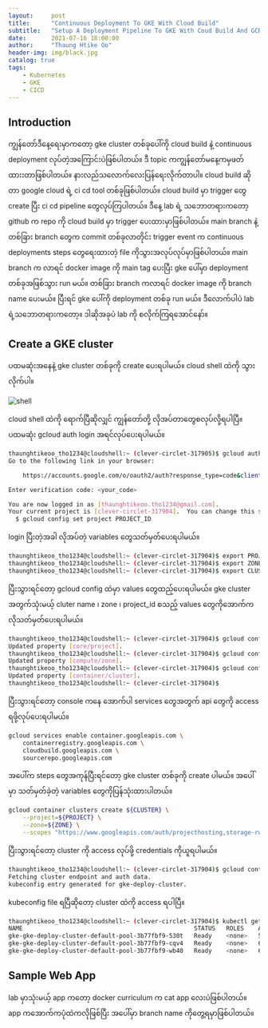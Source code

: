 ```yaml
---
layout:     post
title:      "Continuous Deployment To GKE With Cloud Build"
subtitle:   "Setup A Deployment Pipeline To GKE With Coud Build And GCR"
date:       2021-07-16 18:00:00
author:     "Thaung Htike Oo"
header-img: img/black.jpg
catalog: true
tags:
    - Kubernetes
    - GKE
    - CICD
---    
```


<h2> Introduction </h2>

ကျွန်တော်ဒီနေ့ရေးမှာကတော့ gke cluster တစ်ခုပေါ်ကို cloud build နဲ့ continuous deployment လုပ်တဲ့အကြောင်းပဲဖြစ်ပါတယ်။ ဒီ topic ကကျွန်တော်မနေ့ကမှဖတ်ထားးတာဖြစ်ပါတယ်။ နားလည်သလောက်လေးပြန်ရေးလိုက်တာပါ။ cloud build ဆိုတာ google cloud ရဲ့ ci cd tool တစ်ခုဖြစ်ပါတယ်။ cloud build မှာ trigger တွေ create ပြီး ci cd pipeline တွေလုပ်ကြပါတယ်။ ဒီနေ့ lab ရဲ့ သဘောတရားကတော့ github က repo ကို cloud build မှာ trigger ပေးထားမှာဖြစ်ပါတယ်။ main branch နဲ့ တစ်ခြား branch တွေက commit တစ်ခုလာတိုင်း trigger event က continuous deployments steps တွေရေးထားတဲ့ file ကိုသွားအလုပ်လုပ်မှာဖြစ်ပါတယ်။ main branch က လာရင် docker image ကို main tag ပေးပြီး gke ပေါ်မှာ deployment တစ်ခုအဖြစ်သွား run မယ်။ တစ်ခြား branch ကလာရင် docker image ကို branch name ပေးမယ်။ ပြီးရင် gke ပေါ်ကို deployment တစ်ခု run မယ်။ ဒီလောက်ပါပဲ lab ရဲ့သဘောတရားကတော့။ ဒါဆိုအခုပဲ lab ကို စလိုက်ကြရအောင်နော်။

<h2> Create a GKE cluster </h2>

ပထမဆုံးအနေနဲ့ gke cluster တစ်ခုကို create ပေးရပါမယ်။ cloud shell ထဲကို သွားလိုက်ပါ။ 

![shell]()

cloud shell ထဲကို ရောက်ပြီဆိုလျှင် ကျွန်တော်တို့ လိုအပ်တာတွေစလုပ်လို့ရပါပြီ။ ပထမဆုံး gcloud auth login အရင်လုပ်ပေးရပါမယ်။

```bash
thaunghtikeoo_tho1234@cloudshell:~ (clever-circlet-317905)$ gcloud auth login
Go to the following link in your browser:

    https://accounts.google.com/o/oauth2/auth?response_type=code&client_id=32555940559.apps.googleusercontent.com&redirect_uri=urn%3Aietf%3Awg%3Aoauth%3A2.0%3Aoob&scope=openid+https%3A%2F%2Fwww.googleapis.com%2Fauth%2Fuserinfo.email+https%3A%2F%2Fwww.googleapis.com%2Fauth%2Fcloud-platform+https%3A%2F%2Fwww.googleapis.com%2Fauth%2Fappengine.admin+https%3A%2F%2Fwww.googleapis.com%2Fauth%2Fcompute+https%3A%2F%2Fwww.googleapis.com%2Fauth%2Faccounts.reauth&state=wFQ4YUqdUgZxfvYdALW8wSi9GK0Url&prompt=consent&access_type=offline&code_challenge=MThbWkkc2LCeQ9lq4ymjlpbYb03-PPPWCKLXRPpfUjA&code_challenge_method

Enter verification code: <your_code>

You are now logged in as [thaunghtikeoo.tho1234@gmail.com].
Your current project is [clever-circlet-317904].  You can change this setting by running:
  $ gcloud config set project PROJECT_ID
```
login ပြီးတဲ့အခါ လိုအပ်တဲ့ variables တွေသတ်မှတ်ပေးရပါမယ်။

```bash
thaunghtikeoo_tho1234@cloudshell:~ (clever-circlet-317904)$ export PROJECT=$(gcloud info --format='value(config.project)')
thaunghtikeoo_tho1234@cloudshell:~ (clever-circlet-317904)$ export ZONE=us-central1-b
thaunghtikeoo_tho1234@cloudshell:~ (clever-circlet-317904)$ export CLUSTER=gke-deploy-cluster
```
ပြီးသွားရင်တော့ gcloud config ထဲမှာ values တွေထည့်ပေးရပါမယ်။ gke cluster အတွက်သုံးမယ့် cluter name ၊ zone ၊ project_id စသည့် values တွေကိုအောက်ကလိုသတ်မှတ်ပေးရပါမယ်။

```bash
thaunghtikeoo_tho1234@cloudshell:~ (clever-circlet-317904)$ gcloud config set project $PROJECT
Updated property [core/project].
thaunghtikeoo_tho1234@cloudshell:~ (clever-circlet-317904)$ gcloud config set compute/zone $ZONE
Updated property [compute/zone].
thaunghtikeoo_tho1234@cloudshell:~ (clever-circlet-317904)$ gcloud config set container/cluster $CLUSTER
Updated property [container/cluster].
thaunghtikeoo_tho1234@cloudshell:~ (clever-circlet-317904)$
```
ပြီးသွားရင်တော့ console ကနေ အောက်ပါ services တွေအတွက် api တွေကို access ရဖို့လုပ်ပေးရပါမယ်။

```bash
gcloud services enable container.googleapis.com \
    containerregistry.googleapis.com \
    cloudbuild.googleapis.com \
    sourcerepo.googleapis.com
```    
အပေါ်က steps တွေအကုန်ပြီးရင်တော့ gke cluster တစ်ခုကို create ပါမယ်။ အပေါ်မှာ သတ်မှတ်ခဲ့တဲ့ variables တွေကိုပြန်သုံးထားပါတယ်။

```bash
gcloud container clusters create ${CLUSTER} \
    --project=${PROJECT} \
    --zone=${ZONE} \
    --scopes "https://www.googleapis.com/auth/projecthosting,storage-rw"
 ```
 ပြီးသွားရင်တော့ cluster ကို access လုပ်ဖို့ credentials ကိုယူရပါမယ်။ 
 
 ```bash
 thaunghtikeoo_tho1234@cloudshell:~ (clever-circlet-317904)$ gcloud container clusters get-credentials $CLUSTER --zone $ZONE
Fetching cluster endpoint and auth data.
kubeconfig entry generated for gke-deploy-cluster.
```
kubeconfig file ရပြီဆိုတော့ cluster ထဲကို access ရပါပြီ။

```bash
thaunghtikeoo_tho1234@cloudshell:~ (clever-circlet-317904)$ kubectl get nodes
NAME                                                STATUS   ROLES    AGE     VERSION
gke-gke-deploy-cluster-default-pool-3b77fbf9-530t   Ready    <none>   5m59s   v1.19.9-gke.1900
gke-gke-deploy-cluster-default-pool-3b77fbf9-cqv4   Ready    <none>   6m      v1.19.9-gke.1900
gke-gke-deploy-cluster-default-pool-3b77fbf9-wb40   Ready    <none>   6m      v1.19.9-gke.1900
```
<h2> Sample Web App </h2>

lab မှာသုံးမယ့် app ကတော့ docker curriculum က cat app လေးပဲဖြစ်ပါတယ်။ app ကအောက်ကပုံထဲကလိုဖြစ်ပြီး အပေါ်မှာ branch name ကိုတွေ့ရမှာဖြစ်ပါတယ်။
